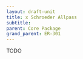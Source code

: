 ```yaml
---
layout: draft-unit
title: x Schroeder Allpass
subtitle: 
parent: Core Package
grand_parent: ER-301
---
```


TODO
